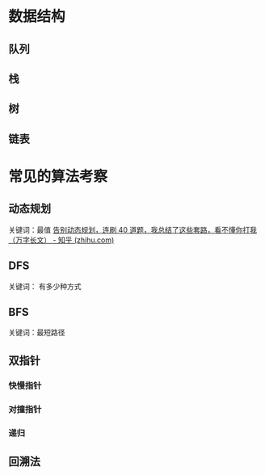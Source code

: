 
# 数据结构

## 队列

## 栈

## 树

## 链表



# 常见的算法考察

## 动态规划
关键词：最值
[告别动态规划，连刷 40 道题，我总结了这些套路，看不懂你打我（万字长文） - 知乎 (zhihu.com)](https://zhuanlan.zhihu.com/p/91582909)

## DFS
关键词： 有多少种方式

## BFS
关键词：最短路径

## 双指针

### 快慢指针

### 对撞指针

### 递归

## 回溯法

